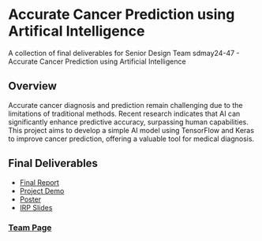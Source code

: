 # Accurate Cancer Prediction using Artifical Intelligence

A collection of final deliverables for Senior Design Team sdmay24-47 - Accurate Cancer Prediction using Artificial Intelligence

## Overview

Accurate cancer diagnosis and prediction remain challenging due to the limitations of traditional methods. Recent research indicates that AI can significantly enhance predictive accuracy, surpassing human capabilities. This project aims to develop a simple AI model using TensorFlow and Keras to improve cancer prediction, offering a valuable tool for medical diagnosis.

## Final Deliverables

- [Final Report](https://sdmay24-47.sd.ece.iastate.edu/FinalReport_sdmay24-47.pdf)
- [Project Demo](https://sdmay24-47.sd.ece.iastate.edu/sdmay24-47demo.mp4)
- [Poster](https://sdmay24-47.sd.ece.iastate.edu/Accurate%20Cancer%20Prediction.pdf)
- [IRP Slides](https://sdmay24-47.sd.ece.iastate.edu/IRP_sdmay24-47.pdf)

### [Team Page](https://sdmay24-47.sd.ece.iastate.edu/#designdocuments)
